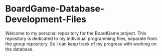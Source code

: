 # BoardGame-Database-Development-Files
Welcome to my personal repository for the BoardGame project. This repository is dedicated to my individual programming files, separate from the group repository. So I can keep track of my progress with working on the database.
